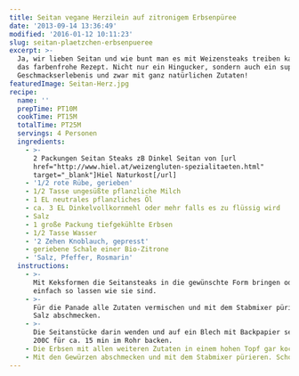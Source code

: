```yaml
---
title: Seitan vegane Herzilein auf zitronigem Erbsenpüree
date: '2013-09-14 13:36:49'
modified: '2016-01-12 10:11:23'
slug: seitan-plaetzchen-erbsenpueree
excerpt: >-
  Ja, wir lieben Seitan und wie bunt man es mit Weizensteaks treiben kann, zeigt
  das farbenfrohe Rezept. Nicht nur ein Hingucker, sondern auch ein super
  Geschmackserlebenis und zwar mit ganz natürlichen Zutaten!
featuredImage: Seitan-Herz.jpg
recipe:
  name: ''
  prepTime: PT10M
  cookTime: PT15M
  totalTime: PT25M
  servings: 4 Personen
  ingredients:
    - >-
      2 Packungen Seitan Steaks zB Dinkel Seitan von [url
      href="http://www.hiel.at/weizengluten-spezialitaeten.html"
      target="_blank"]Hiel Naturkost[/url]
    - '1/2 rote Rübe, gerieben'
    - 1/2 Tasse ungesüßte pflanzliche Milch
    - 1 EL neutrales pflanzliches Öl
    - ca. 3 EL Dinkelvollkornmehl oder mehr falls es zu flüssig wird
    - Salz
    - 1 große Packung tiefgekühlte Erbsen
    - 1/2 Tasse Wasser
    - '2 Zehen Knoblauch, gepresst'
    - geriebene Schale einer Bio-Zitrone
    - 'Salz, Pfeffer, Rosmarin'
  instructions:
    - >-
      Mit Keksformen die Seitansteaks in die gewünschte Form bringen oder
      einfach so lassen wie sie sind.
    - >-
      Für die Panade alle Zutaten vermischen und mit dem Stabmixer pürieren. Mit
      Salz abschmecken.
    - >-
      Die Seitanstücke darin wenden und auf ein Blech mit Backpapier setzen. Bei
      200C für ca. 15 min im Rohr backen.
    - Die Erbsen mit allen weiteren Zutaten in einem hohen Topf gar kochen.
    - Mit den Gewürzen abschmecken und mit dem Stabmixer pürieren. Schon fertig!
---
```


<!-- Image removed (no copyright): Seiten-Herzen-auf-Erbsenpüree-300x225.jpg -->
